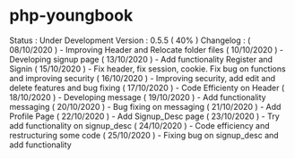 # php-youngbook
Status : Under Development
Version : 0.5.5 ( 40% )
Changelog :
( 08/10/2020 ) - Improving Header and Relocate folder files
( 10/10/2020 ) - Developing signup page
( 13/10/2020 ) - Add functionality Register and Signin
( 15/10/2020 ) - Fix header, fix session, cookie. Fix bug on functions and improving security
( 16/10/2020 ) - Improving security, add edit and delete features and bug fixing
( 17/10/2020 ) - Code Efficienty on Header
( 18/10/2020 ) - Developing message
( 19/10/2020 ) - Add functionality messaging
( 20/10/2020 ) - Bug fixing on messaging
( 21/10/2020 ) - Add Profile Page
( 22/10/2020 ) - Add Signup_Desc page
( 23/10/2020 ) - Try add functionality on signup_desc
( 24/10/2020 ) - Code efficiency and restructuring some code
( 25/10/2020 ) - Fixing bug on signup_desc and add functionality